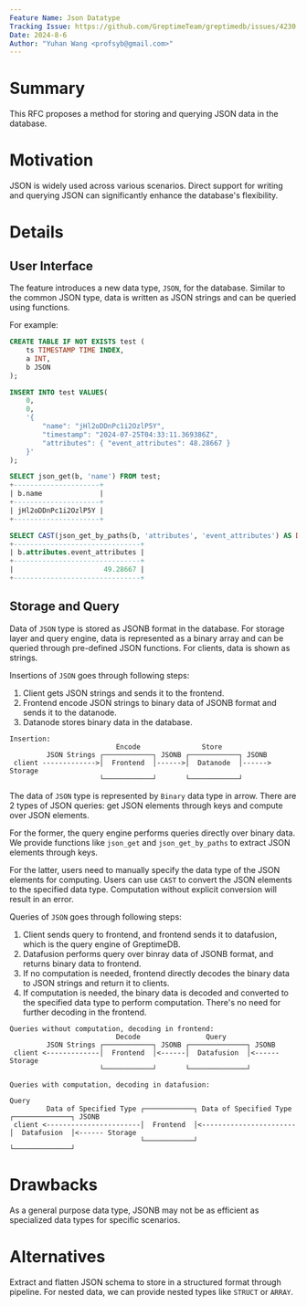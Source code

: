 ```yaml
---
Feature Name: Json Datatype
Tracking Issue: https://github.com/GreptimeTeam/greptimedb/issues/4230
Date: 2024-8-6
Author: "Yuhan Wang <profsyb@gmail.com>"
---
```


# Summary
This RFC proposes a method for storing and querying JSON data in the database.

# Motivation
JSON is widely used across various scenarios. Direct support for writing and querying JSON can significantly enhance the database's flexibility.

# Details

## User Interface
The feature introduces a new data type, `JSON`, for the database. Similar to the common JSON type, data is written as JSON strings and can be queried using functions.

For example:
```SQL
CREATE TABLE IF NOT EXISTS test (
    ts TIMESTAMP TIME INDEX,
    a INT,
    b JSON
);

INSERT INTO test VALUES(
    0,
    0,
    '{
        "name": "jHl2oDDnPc1i2OzlP5Y",
        "timestamp": "2024-07-25T04:33:11.369386Z",
        "attributes": { "event_attributes": 48.28667 }
    }'
);

SELECT json_get(b, 'name') FROM test;
+---------------------+
| b.name              |
+---------------------+
| jHl2oDDnPc1i2OzlP5Y |
+---------------------+

SELECT CAST(json_get_by_paths(b, 'attributes', 'event_attributes') AS DOUBLE) + 1 FROM test;
+-------------------------------+
| b.attributes.event_attributes |
+-------------------------------+
|                      49.28667 |
+-------------------------------+

```

## Storage and Query

Data of `JSON` type is stored as JSONB format in the database. For storage layer and query engine, data is represented as a binary array and can be queried through pre-defined JSON functions. For clients, data is shown as strings.

Insertions of `JSON` goes through following steps:

1. Client gets JSON strings and sends it to the frontend.
2. Frontend encode JSON strings to binary data of JSONB format and sends it to the datanode.
3. Datanode stores binary data in the database.

```
Insertion:
                          Encode               Store
         JSON Strings ┌────────────┐ JSONB ┌────────────┐ JSONB
 client ------------->│  Frontend  │------>│  Datanode  │------> Storage
                      └────────────┘       └────────────┘
```

The data of `JSON` type is represented by `Binary` data type in arrow. There are 2 types of JSON queries: get JSON elements through keys and compute over JSON elements.

For the former, the query engine performs queries directly over binary data. We provide functions like `json_get` and `json_get_by_paths` to extract JSON elements through keys.

For the latter, users need to manually specify the data type of the JSON elements for computing. Users can use `CAST` to convert the JSON elements to the specified data type. Computation without explicit conversion will result in an error.

Queries of `JSON` goes through following steps:

1. Client sends query to frontend, and frontend sends it to datafusion, which is the query engine of GreptimeDB.
2. Datafusion performs query over binray data of JSONB format, and returns binary data to frontend.
3. If no computation is needed, frontend directly decodes the binary data to JSON strings and return it to clients.
4. If computation is needed, the binary data is decoded and converted to the specified data type to perform computation. There's no need for further decoding in the frontend.

```
Queries without computation, decoding in frontend:
                          Decode                Query
         JSON Strings ┌────────────┐ JSONB ┌──────────────┐ JSONB
 client <-------------│  Frontend  │<------│  Datafusion  │<------ Storage
                      └────────────┘       └──────────────┘

Queries with computation, decoding in datafusion:
                                                                           Query
         Data of Specified Type ┌────────────┐ Data of Specified Type ┌──────────────┐ JSONB
 client <-----------------------│  Frontend  │<-----------------------│  Datafusion  │<------ Storage
                                └────────────┘                        └──────────────┘
```

# Drawbacks

As a general purpose data type, JSONB may not be as efficient as specialized data types for specific scenarios.

# Alternatives

Extract and flatten JSON schema to store in a structured format through pipeline. For nested data, we can provide nested types like `STRUCT` or `ARRAY`.
